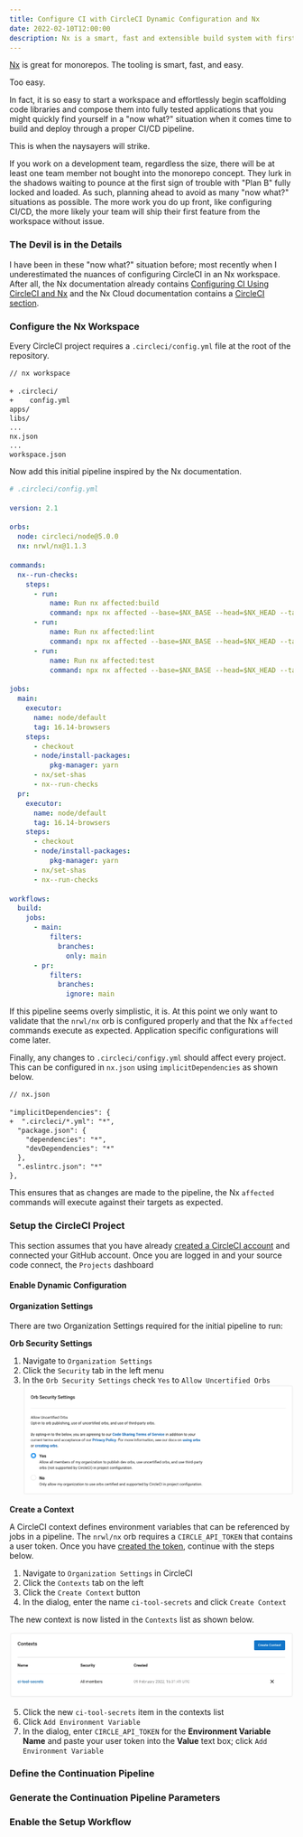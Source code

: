 ```yaml
---
title: Configure CI with CircleCI Dynamic Configuration and Nx
date: 2022-02-10T12:00:00
description: Nx is a smart, fast and extensible build system with first class monorepo support making it trivial to determine what projects in the workspace need to be rebuilt and deployed. CircleCI is a powerful CI/CD tool and Dynamic Configuration is particularly useful for monorepos. This series of articles will explore techniques to use Nx to generate dynamic configuration for CircleCI.
---
```


[Nx](https://nx.dev) is great for monorepos. The tooling is smart, fast, and easy.

Too easy.

In fact, it is so easy to start a workspace and effortlessly begin scaffolding code libraries and compose them into fully tested applications that you might quickly find yourself in a "now what?" situation when it comes time to build and deploy through a proper CI/CD pipeline.

This is when the naysayers will strike.

If you work on a development team, regardless the size, there will be at least one team member not bought into the monorepo concept. They lurk in the shadows waiting to pounce at the first sign of trouble with "Plan B" fully locked and loaded. As such, planning ahead to avoid as many "now what?" situations as possible. The more work you do up front, like configuring CI/CD, the more likely your team will ship their first feature from the workspace without issue.

### The Devil is in the Details

I have been in these "now what?" situation before; most recently when I underestimated the nuances of configuring CircleCI in an Nx workspace. After all, the Nx documentation already contains [Configuring CI Using CircleCI and Nx](https://nx.dev/ci/monorepo-ci-circle-ci) and the Nx Cloud documentation contains a [CircleCI section](https://nx.app/docs/configuring-ci#circle-ci).

### Configure the Nx Workspace

Every CircleCI project requires a `.circleci/config.yml` file at the root of the repository.

```{diff}
// nx workspace

+ .circleci/
+    config.yml
apps/
libs/
...
nx.json
...
workspace.json
```

Now add this initial pipeline inspired by the Nx documentation.

```yml
# .circleci/config.yml

version: 2.1

orbs:
  node: circleci/node@5.0.0
  nx: nrwl/nx@1.1.3

commands:
  nx--run-checks:
    steps:
      - run:
          name: Run nx affected:build
          command: npx nx affected --base=$NX_BASE --head=$NX_HEAD --target=build --parallel=3
      - run:
          name: Run nx affected:lint
          command: npx nx affected --base=$NX_BASE --head=$NX_HEAD --target=lint --parallel=3
      - run:
          name: Run nx affected:test
          command: npx nx affected --base=$NX_BASE --head=$NX_HEAD --target=test --parallel=3

jobs:
  main:
    executor:
      name: node/default
      tag: 16.14-browsers
    steps:
      - checkout
      - node/install-packages:
          pkg-manager: yarn
      - nx/set-shas
      - nx--run-checks
  pr:
    executor:
      name: node/default
      tag: 16.14-browsers
    steps:
      - checkout
      - node/install-packages:
          pkg-manager: yarn
      - nx/set-shas
      - nx--run-checks

workflows:
  build:
    jobs:
      - main:
          filters:
            branches:
              only: main
      - pr:
          filters:
            branches:
              ignore: main
```

If this pipeline seems overly simplistic, it is. At this point we only want to validate that the `nrwl/nx` orb is configured properly and that the Nx `affected` commands execute as expected. Application specific configurations will come later.

Finally, any changes to `.circleci/configy.yml` should affect every project. This can be configured in `nx.json` using `implicitDependencies` as shown below.

```json{diff}
// nx.json

"implicitDependencies": {
+  ".circleci/*.yml": "*",
  "package.json": {
    "dependencies": "*",
    "devDependencies": "*"
  },
  ".eslintrc.json": "*"
},
```

This ensures that as changes are made to the pipeline, the Nx `affected` commands will execute against their targets as expected.

### Setup the CircleCI Project

This section assumes that you have already [created a CircleCI account](https://circleci.com/docs/2.0/first-steps/) and connected your GitHub account. Once you are logged in and your source code connect, the `Projects` dashboard

#### Enable Dynamic Configuration

#### Organization Settings

There are two Organization Settings required for the initial pipeline to run:

**Orb Security Settings**

1. Navigate to `Organization Settings`
2. Click the `Security` tab in the left menu
3. In the `Orb Security Settings` check `Yes` to `Allow Uncertified Orbs` ![Orb Security Settings](./circleci-orb-security-settings.png)

**Create a Context**

A CircleCI context defines environment variables that can be referenced by jobs in a pipeline. The `nrwl/nx` orb requires a `CIRCLE_API_TOKEN` that contains a user token. Once you have [created the token](https://circleci.com/docs/2.0/managing-api-tokens/#creating-a-project-api-token), continue with the steps below.

1. Navigate to `Organization Settings` in CircleCI
2. Click the `Contexts` tab on the left
3. Click the `Create Context` button
4. In the dialog, enter the name `ci-tool-secrets` and click `Create Context`

The new context is now listed in the `Contexts` list as shown below.

![CircleCI Contexts](./circleci-contexts.png)

5. Click the new `ci-tool-secrets` item in the contexts list
6. Click `Add Environment Variable`
7. In the dialog, enter `CIRCLE_API_TOKEN` for the **Environment Variable Name** and paste your user token into the **Value** text box; click `Add Environment Variable`

### Define the Continuation Pipeline

### Generate the Continuation Pipeline Parameters

### Enable the Setup Workflow
